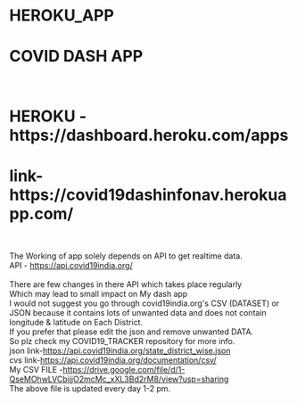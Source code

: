 # HEROKU_APP
<h1>COVID DASH APP<h1>
 <br/>
HEROKU -https://dashboard.heroku.com/apps <br/>
<h1>link-https://covid19dashinfonav.herokuapp.com/</h1>
  <br/>

The Working of app solely depends on API to get realtime data.<br/>
API - https://api.covid19india.org/<br/><br/>
There are few changes in there API which takes place regularly<br/>
Which may lead to small impact on My dash app<br/>
I would not suggest you go through covid19india.org's CSV (DATASET) or JSON because it contains lots of unwanted data and does not contain longitude & latitude  on Each District.<br/>
If you prefer that please edit the json and remove unwanted DATA.<br/>
So plz check my COVID19_TRACKER repository for more info.<br/>
json link-https://api.covid19india.org/state_district_wise.json<br/>
cvs link-https://api.covid19india.org/documentation/csv/<br/>
My CSV FILE -https://drive.google.com/file/d/1-QseMOhwLVCbijjO2mcMc_xXL3Bd2rM8/view?usp=sharing<br/>
The above file is updated every day 1-2 pm.<br/>
